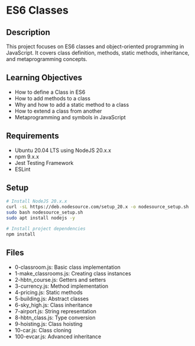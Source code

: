 # ES6 Classes

## Description
This project focuses on ES6 classes and object-oriented programming in JavaScript. It covers class definition, methods, static methods, inheritance, and metaprogramming concepts.

## Learning Objectives
- How to define a Class in ES6
- How to add methods to a class
- Why and how to add a static method to a class
- How to extend a class from another
- Metaprogramming and symbols in JavaScript

## Requirements
- Ubuntu 20.04 LTS using NodeJS 20.x.x
- npm 9.x.x
- Jest Testing Framework
- ESLint

## Setup
```bash
# Install NodeJS 20.x.x
curl -sL https://deb.nodesource.com/setup_20.x -o nodesource_setup.sh
sudo bash nodesource_setup.sh
sudo apt install nodejs -y

# Install project dependencies
npm install
```

## Files
- 0-classroom.js: Basic class implementation
- 1-make_classrooms.js: Creating class instances
- 2-hbtn_course.js: Getters and setters
- 3-currency.js: Method implementation
- 4-pricing.js: Static methods
- 5-building.js: Abstract classes
- 6-sky_high.js: Class inheritance
- 7-airport.js: String representation
- 8-hbtn_class.js: Type conversion
- 9-hoisting.js: Class hoisting
- 10-car.js: Class cloning
- 100-evcar.js: Advanced inheritance
